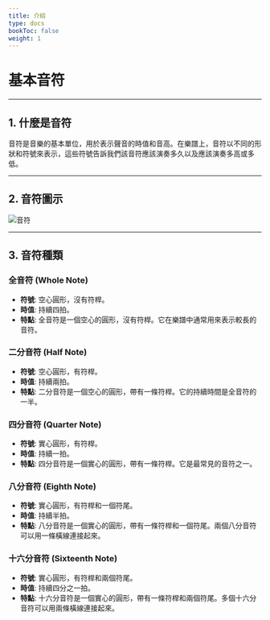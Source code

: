 ```yaml
---
title: 介紹
type: docs
bookToc: false
weight: 1
---
```


# 基本音符

---

## 1. 什麼是音符

音符是音樂的基本單位，用於表示聲音的時值和音高。在樂譜上，音符以不同的形狀和符號來表示，這些符號告訴我們該音符應該演奏多久以及應該演奏多高或多低。

---

## 2. 音符圖示

![音符](/樂理/音符/guitar-1.jpeg)

---

## 3. 音符種類

### 全音符 (Whole Note)

- **符號**: 空心圓形，沒有符桿。
- **時值**: 持續四拍。
- **特點**: 全音符是一個空心的圓形，沒有符桿。它在樂譜中通常用來表示較長的音符。

### 二分音符 (Half Note)

- **符號**: 空心圓形，有符桿。
- **時值**: 持續兩拍。
- **特點**: 二分音符是一個空心的圓形，帶有一條符桿。它的持續時間是全音符的一半。

### 四分音符 (Quarter Note)

- **符號**: 實心圓形，有符桿。
- **時值**: 持續一拍。
- **特點**: 四分音符是一個實心的圓形，帶有一條符桿。它是最常見的音符之一。

### 八分音符 (Eighth Note)

- **符號**: 實心圓形，有符桿和一個符尾。
- **時值**: 持續半拍。
- **特點**: 八分音符是一個實心的圓形，帶有一條符桿和一個符尾。兩個八分音符可以用一條橫線連接起來。

### 十六分音符 (Sixteenth Note)

- **符號**: 實心圓形，有符桿和兩個符尾。
- **時值**: 持續四分之一拍。
- **特點**: 十六分音符是一個實心的圓形，帶有一條符桿和兩個符尾。多個十六分音符可以用兩條橫線連接起來。

